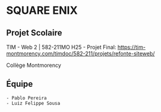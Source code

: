 # SQUARE ENIX

## Projet Scolaire

TIM - Web 2 | 582-211MO H25 - Projet Final: https://tim-montmorency.com/timdoc/582-211/projets/refonte-siteweb/

Collège Montmorency

## Équipe
    - Pablo Pereira
    - Luiz Felippe Sousa


